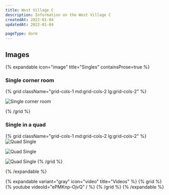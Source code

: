 ```yaml
---
title: West Village C
description: Information on the West Village C
createdAt: 2022-01-04
updatedAt: 2022-01-04

pageType: dorm
---
```


## Images

{% expandable icon="image" title="Singles" containsProse=true %}

### Single corner room

{% grid className="grid-cols-1 md:grid-cols-2 lg:grid-cols-2" %}

![Single corner room](/housing/west-village-c/single-corner.png)

{% /grid %}

### Single in a quad

{% grid className="grid-cols-1 md:grid-cols-2 lg:grid-cols-2" %}
![Quad Single](/housing/west-village-c/single1.png)

![Quad Single](/housing/west-village-c/single2.png)

![Quad Single](/housing/west-village-c/single3.png)
{% /grid %}

{% /expandable %}

{% expandable variant="gray" icon="video" title="Videos" %}
{% grid %}
{% youtube videoId="ePMKnp-OjvQ" / %}
{% /grid %}
{% /expandable %}
